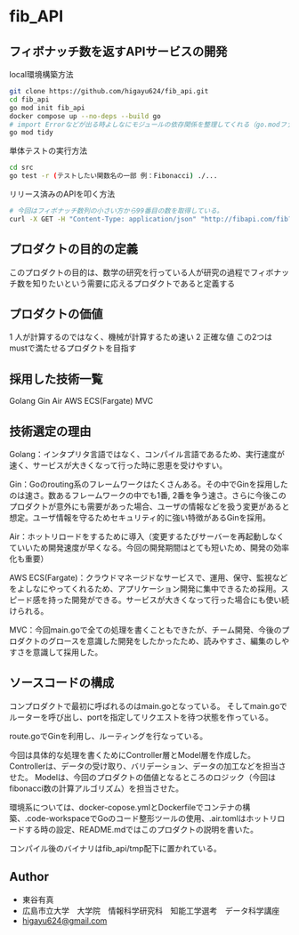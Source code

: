 
# fib_API

## フィボナッチ数を返すAPIサービスの開発

local環境構築方法

```bash
git clone https://github.com/higayu624/fib_api.git
cd fib_api
go mod init fib_api
docker compose up --no-deps --build go
# import Errorなどが出る時よしなにモジュールの依存関係を整理してくれる（go.modファイルがあるディレクトリで実行）
go mod tidy
```

単体テストの実行方法
```bash
cd src
go test -r (テストしたい関数名の一部 例：Fibonacci) ./...
```

リリース済みのAPIを叩く方法

```bash
# 今回はフィボナッチ数列の小さい方から99番目の数を取得している。
curl -X GET -H "Content-Type: application/json" "http://fibapi.com/fib?n=99
```

## プロダクトの目的の定義
このプロダクトの目的は、数学の研究を行っている人が研究の過程でフィボナッチ数を知りたいという需要に応えるプロダクトであると定義する

## プロダクトの価値
1 人が計算するのではなく、機械が計算するため速い
2 正確な値
この2つはmustで満たせるプロダクトを目指す

## 採用した技術一覧
Golang Gin Air AWS ECS(Fargate) MVC

## 技術選定の理由

Golang：インタプリタ言語ではなく、コンパイル言語であるため、実行速度が速く、サービスが大きくなって行った時に恩恵を受けやすい。

Gin：Goのrouting系のフレームワークはたくさんある。その中でGinを採用したのは速さ。数あるフレームワークの中でも1番, 2番を争う速さ。さらに今後このプロダクトが意外にも需要があった場合、ユーザの情報などを扱う変更があると想定。ユーザ情報を守るためセキュリティ的に強い特徴があるGinを採用。

Air：ホットリロードをするために導入（変更するたびサーバーを再起動しなくていいため開発速度が早くなる。今回の開発期間はとても短いため、開発の効率化も重要）

AWS ECS(Fargate)：クラウドマネージドなサービスで、運用、保守、監視などをよしなにやってくれるため、アプリケーション開発に集中できるため採用。スピード感を持った開発ができる。サービスが大きくなって行った場合にも使い続けられる。

MVC：今回main.goで全ての処理を書くこともできたが、チーム開発、今後のプロダクトのグロースを意識した開発をしたかったため、読みやすさ、編集のしやすさを意識して採用した。

## ソースコードの構成
コンプロダクトで最初に呼ばれるのはmain.goとなっている。
そしてmain.goでルーターを呼び出し、portを指定してリクエストを待つ状態を作っている。

route.goでGinを利用し、ルーティングを行なっている。

今回は具体的な処理を書くためにController層とModel層を作成した。
Controllerは、データの受け取り、バリデーション、データの加工などを担当させた。
Modelは、今回のプロダクトの価値となるところのロジック（今回はfibonacci数の計算アルゴリズム）を担当させた。

環境系については、docker-copose.ymlとDockerfileでコンテナの構築、.code-workspaceでGoのコード整形ツールの使用、.air.tomlはホットリロードする時の設定、README.mdではこのプロダクトの説明を書いた。

コンパイル後のバイナリはfib_api/tmp配下に置かれている。

## Author

* 東谷有真
* 広島市立大学　大学院　情報科学研究科　知能工学選考　データ科学講座
* higayu624@gmail.com